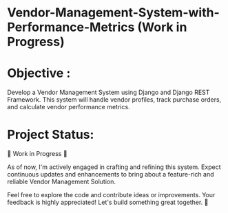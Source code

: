 # Vendor-Management-System-with-Performance-Metrics (Work in Progress)
# Objective : 
  Develop a Vendor Management System using Django and Django REST Framework. This system will handle vendor profiles, track purchase orders, and calculate vendor performance metrics.

# Project Status:
🚧 Work in Progress 🚧

As of now, I'm actively engaged in crafting and refining this system. Expect continuous updates and enhancements to bring about a feature-rich and reliable Vendor Management Solution.

Feel free to explore the code and contribute ideas or improvements. Your feedback is highly appreciated! Let's build something great together. 🚀
